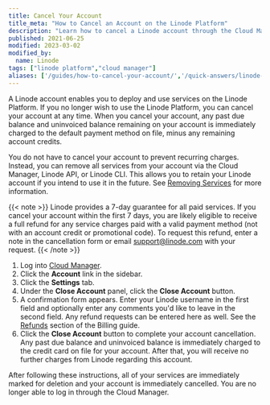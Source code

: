 ```yaml
---
title: Cancel Your Account
title_meta: "How to Cancel an Account on the Linode Platform"
description: "Learn how to cancel a Linode account through the Cloud Manager."
published: 2021-06-25
modified: 2023-03-02
modified_by:
  name: Linode
tags: ["linode platform","cloud manager"]
aliases: ['/guides/how-to-cancel-your-account/','/quick-answers/linode-platform/cancel-your-account-shortguide/','/quick-answers/linode-platform/how-to-cancel-your-account/']
---
```


A Linode account enables you to deploy and use services on the Linode Platform. If you no longer wish to use the Linode Platform, you can cancel your account at any time. When you cancel your account, any past due balance and uninvoiced balance remaining on your account is immediately charged to the default payment method on file, minus any remaining account credits.

You do not have to cancel your account to prevent recurring charges. Instead, you can remove all services from your account via the Cloud Manager, Linode API, or Linode CLI. This allows you to retain your Linode account if you intend to use it in the future. See [Removing Services](/docs/products/platform/billing/guides/stop-billing/) for more information.

{{< note >}}
Linode provides a 7-day guarantee for all paid services. If you cancel your account within the first 7 days, you are likely eligible to receive a full refund for any service charges paid with a valid payment method (not with an account credit or promotional code). To request this refund, enter a note in the cancellation form or email support@linode.com with your request.
{{< /note >}}

1.  Log into [Cloud Manager](https://cloud.linode.com).
1.  Click the **Account** link in the sidebar.
1.  Click the **Settings** tab.
1.  Under the **Close Account** panel, click the **Close Account** button.
1.  A confirmation form appears. Enter your Linode username in the first field and optionally enter any comments you'd like to leave in the second field. Any refund requests can be entered here as well. See the [Refunds](/docs/products/platform/billing/#refunds) section of the Billing guide.
1.  Click the **Close Account** button to complete your account cancellation. Any past due balance and uninvoiced balance is immediately charged to the credit card on file for your account. After that, you will receive no further charges from Linode regarding this account.

After following these instructions, all of your services are immediately marked for deletion and your account is immediately cancelled. You are no longer able to log in through the Cloud Manager.
